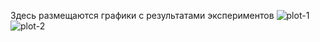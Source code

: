 Здесь размещаются графики с результатами экспериментов
![plot-1](https://github.com/user-attachments/assets/541be325-735b-4248-b400-c13f277cfdfc)
![plot-2](https://github.com/user-attachments/assets/8fc009f1-506c-44a6-93d3-845233643bf8)
